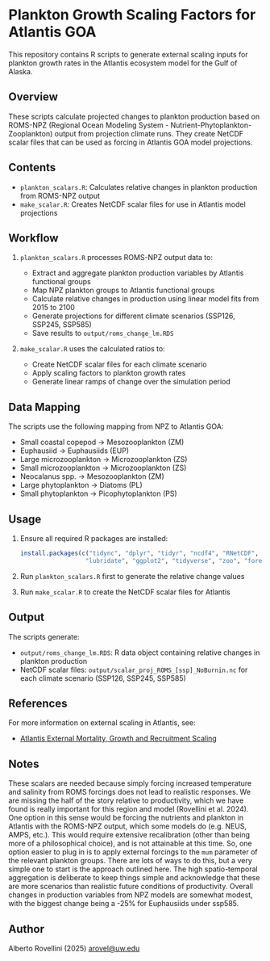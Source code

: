# Plankton Growth Scaling Factors for Atlantis GOA

This repository contains R scripts to generate external scaling inputs for plankton growth rates in the Atlantis ecosystem model for the Gulf of Alaska.

## Overview

These scripts calculate projected changes to plankton production based on ROMS-NPZ (Regional Ocean Modeling System - Nutrient-Phytoplankton-Zooplankton) output from projection climate runs. They create NetCDF scalar files that can be used as forcing in Atlantis GOA model projections.

## Contents

- `plankton_scalars.R`: Calculates relative changes in plankton production from ROMS-NPZ output
- `make_scalar.R`: Creates NetCDF scalar files for use in Atlantis model projections

## Workflow

1. `plankton_scalars.R` processes ROMS-NPZ output data to:
   - Extract and aggregate plankton production variables by Atlantis functional groups
   - Map NPZ plankton groups to Atlantis functional groups
   - Calculate relative changes in production using linear model fits from 2015 to 2100
   - Generate projections for different climate scenarios (SSP126, SSP245, SSP585)
   - Save results to `output/roms_change_lm.RDS`

2. `make_scalar.R` uses the calculated ratios to:
   - Create NetCDF scalar files for each climate scenario
   - Apply scaling factors to plankton growth rates
   - Generate linear ramps of change over the simulation period

## Data Mapping

The scripts use the following mapping from NPZ to Atlantis GOA:
- Small coastal copepod → Mesozooplankton (ZM)
- Euphausiid → Euphausiids (EUP)
- Large microzooplankton → Microzooplankton (ZS)
- Small microzooplankton → Microzooplankton (ZS)
- Neocalanus spp. → Mesozooplankton (ZM)
- Large phytoplankton → Diatoms (PL)
- Small phytoplankton → Picophytoplankton (PS)

## Usage

1. Ensure all required R packages are installed:
   ```R
   install.packages(c("tidync", "dplyr", "tidyr", "ncdf4", "RNetCDF", 
                     "lubridate", "ggplot2", "tidyverse", "zoo", "forecast"))
   ```

2. Run `plankton_scalars.R` first to generate the relative change values

3. Run `make_scalar.R` to create the NetCDF scalar files for Atlantis

## Output

The scripts generate:
- `output/roms_change_lm.RDS`: R data object containing relative changes in plankton production
- NetCDF scalar files: `output/scalar_proj_ROMS_[ssp]_NoBurnin.nc` for each climate scenario (SSP126, SSP245, SSP585)

## References

For more information on external scaling in Atlantis, see:
- [Atlantis External Mortality, Growth and Recruitment Scaling](https://confluence.csiro.au/display/Atlantis/External+Mortality%2C+Growth+and+Recruitment+Scaling)

## Notes

These scalars are needed because simply forcing increased temperature and salinity from ROMS forcings does not lead to realistic responses. We are missing the half of the story relative to productivity, which we have found is really important for this region and model (Rovellini et al. 2024).
One option in this sense would be forcing the nutrients and plankton in Atlantis with the ROMS-NPZ output, which some models do (e.g. NEUS, AMPS, etc.). This would require extensive recalibration (other than being more of a philosophical choice), and is not attainable at this time.
So, one option easier to plug in is to apply external forcings to the `mum` parameter of the relevant plankton groups. There are lots of ways to do this, but a very simple one to start is the approach outlined here. The high spatio-temporal aggregation is deliberate to keep things simple and acknowledge that these are more scenarios than realistic future conditions of productivity. 
Overall changes in production variables from NPZ models are somewhat modest, with the biggest change being a -25% for Euphausiids under ssp585.

## Author

Alberto Rovellini (2025)
arovel@uw.edu
